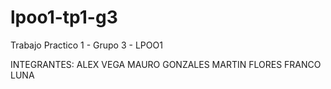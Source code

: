 # lpoo1-tp1-g3
Trabajo Practico 1 - Grupo 3 - LPOO1

INTEGRANTES:
ALEX VEGA
MAURO GONZALES
MARTIN FLORES
FRANCO LUNA
